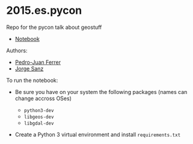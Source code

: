 # 2015.es.pycon
Repo for the pycon talk about geostuff

- [Notebook](http://nbviewer.ipython.org/github/geoinquietosvlc/2015.es.pycon/blob/master/geospatial-python.ipynb) 

Authors:

- [Pedro-Juan Ferrer](http://github.com/vehrka)
- [Jorge Sanz](http://github.com/jsanz)

To run the notebook:

- Be sure you have on your system the following packages (names can change accross OSes)

  - `python3-dev`
  - `libgeos-dev`
  - `libgdal-dev`

- Create a Python 3 virtual environment and install `requirements.txt`
